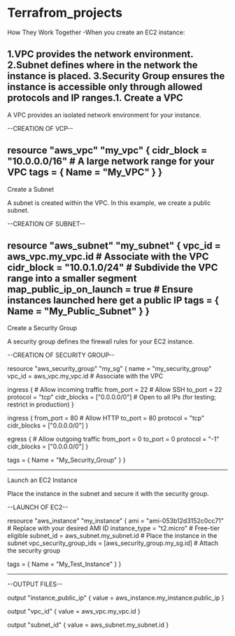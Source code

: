 # Terrafrom_projects
How They Work Together
-When you create an EC2 instance:

1.VPC provides the network environment.
2.Subnet defines where in the network the instance is placed.
3.Security Group ensures the instance is accessible only through allowed protocols and IP ranges.1. Create a VPC
--------------------------------------------------------------------------------------------------------------------


A VPC provides an isolated network environment for your instance.

--CREATION OF VCP--

resource "aws_vpc" "my_vpc" {
  cidr_block = "10.0.0.0/16"  # A large network range for your VPC
  tags = {
    Name = "My_VPC"
  }
}
--------------------------------------------------------------------------------------------------------------------

Create a Subnet

A subnet is created within the VPC. In this example, we create a public subnet.

--CREATION OF SUBNET--

resource "aws_subnet" "my_subnet" {
  vpc_id     = aws_vpc.my_vpc.id  # Associate with the VPC
  cidr_block = "10.0.1.0/24"      # Subdivide the VPC range into a smaller segment
  map_public_ip_on_launch = true  # Ensure instances launched here get a public IP
  tags = {
    Name = "My_Public_Subnet"
  }
}
---------------------------------------------------------------------------------------------------------------------

Create a Security Group

A security group defines the firewall rules for your EC2 instance.

--CREATION OF SECURITY GROUP--


resource "aws_security_group" "my_sg" {
  name   = "my_security_group"
  vpc_id = aws_vpc.my_vpc.id     # Associate with the VPC

  ingress {                      # Allow incoming traffic
    from_port   = 22             # Allow SSH
    to_port     = 22
    protocol    = "tcp"
    cidr_blocks = ["0.0.0.0/0"]  # Open to all IPs (for testing; restrict in production)
  }

  ingress {
    from_port   = 80             # Allow HTTP
    to_port     = 80
    protocol    = "tcp"
    cidr_blocks = ["0.0.0.0/0"]
  }

  egress {                       # Allow outgoing traffic
    from_port   = 0
    to_port     = 0
    protocol    = "-1"
    cidr_blocks = ["0.0.0.0/0"]
  }

  tags = {
    Name = "My_Security_Group"
  }
}

----------------------------------------------------------------------------------------------------

 Launch an EC2 Instance

 Place the instance in the subnet and secure it with the security group.

 --LAUNCH OF EC2--

 resource "aws_instance" "my_instance" {
  ami           = "ami-053b12d3152c0cc71" # Replace with your desired AMI ID
  instance_type = "t2.micro"              # Free-tier eligible
  subnet_id     = aws_subnet.my_subnet.id # Place the instance in the subnet
  vpc_security_group_ids = [aws_security_group.my_sg.id] # Attach the security group

  tags = {
    Name = "My_Test_Instance"
  }
}

------------------------------------------------------------------------------------------------------------

--OUTPUT FILES--

output "instance_public_ip" {
  value = aws_instance.my_instance.public_ip
}

output "vpc_id" {
  value = aws_vpc.my_vpc.id
}

output "subnet_id" {
  value = aws_subnet.my_subnet.id
}





